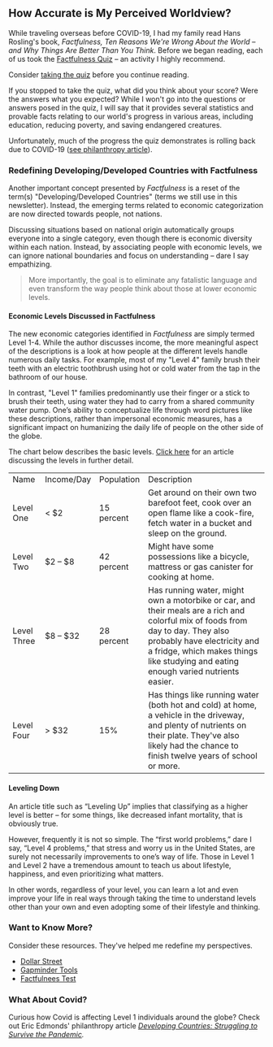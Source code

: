 

## How Accurate is My Perceived Worldview?

While traveling overseas before COVID-19, I had my family read Hans Rosling's book, _Factfulness, Ten Reasons We're Wrong About the World – and Why Things Are Better Than You Think_. Before we began reading, each of us took the [Factfulness Quiz](https://factfulnessquiz.com/) – an activity I highly recommend.

Consider [taking the quiz](https://factfulnessquiz.com/) before you continue reading.

If you stopped to take the quiz, what did you think about your score? Were the answers what you expected? While I won't go into the questions or answers posed in the quiz, I will say that it provides several statistics and provable facts relating to our world's progress in various areas, including education, reducing poverty, and saving endangered creatures.

Unfortunately, much of the progress the quiz demonstrates is rolling back due to COVID-19 ([see philanthropy article](https://intellitect.com/pandemic-developing-countries/)).

### Redefining Developing/Developed Countries with Factfulness

Another important concept presented by _Factfulness_ is a reset of the term(s) "Developing/Developed Countries" (terms we still use in this newsletter). Instead, the emerging terms related to economic categorization are now directed towards people, not nations.

Discussing situations based on national origin automatically groups everyone into a single category, even though there is economic diversity within each nation. Instead, by associating people with economic levels, we can ignore national boundaries and focus on understanding – dare I say empathizing.

> More importantly, the goal is to eliminate any fatalistic language and even transform the way people think about those at lower economic levels.

#### Economic Levels Discussed in Factfulness

The new economic categories identified in _Factfulness_ are simply termed Level 1-4. While the author discusses income, the more meaningful aspect of the descriptions is a look at how people at the different levels handle numerous daily tasks. For example, most of my "Level 4" family brush their teeth with an electric toothbrush using hot or cold water from the tap in the bathroom of our house.

In contrast, "Level 1" families predominantly use their finger or a stick to brush their teeth, using water they had to carry from a shared community water pump. One’s ability to conceptualize life through word pictures like these descriptions, rather than impersonal economic measures, has a significant impact on humanizing the daily life of people on the other side of the globe.

The chart below describes the basic levels. [Click here](https://www.gatesnotes.com/books/factfulness#) for an article discussing the levels in further detail.

<table><tbody><tr><td>Name</td><td>Income/Day</td><td>Population</td><td>Description</td></tr><tr><td>Level One</td><td>&lt; $2</td><td>15 percent</td><td>Get around on their own two barefoot feet, cook over an open flame like a cook-fire, fetch water in a bucket and sleep on the ground.</td></tr><tr><td>Level Two</td><td>$2 – $8</td><td>42 percent</td><td>Might have some possessions like a bicycle, mattress or gas canister for cooking at home.</td></tr><tr><td>Level Three</td><td>$8 – $32</td><td>28 percent</td><td>Has running water, might own a motorbike or car, and their meals are a rich and colorful mix of foods from day to day. They also probably have electricity and a fridge, which makes things like studying and eating enough varied nutrients easier.</td></tr><tr><td>Level Four</td><td>&gt; $32</td><td>15%</td><td>Has things like running water (both hot and cold) at home, a vehicle in the driveway, and plenty of nutrients on their plate. They've also likely had the chance to finish twelve years of school or more.</td></tr></tbody></table>

#### Leveling Down

An article title such as “Leveling Up” implies that classifying as a higher level is better – for some things, like decreased infant mortality, that is obviously true.

However, frequently it is not so simple. The “first world problems,” dare I say, “Level 4 problems,” that stress and worry us in the United States, are surely not necessarily improvements to one’s way of life. Those in Level 1 and Level 2 have a tremendous amount to teach us about lifestyle, happiness, and even prioritizing what matters.

In other words, regardless of your level, you can learn a lot and even improve your life in real ways through taking the time to understand levels other than your own and even adopting some of their lifestyle and thinking.

### Want to Know More?

Consider these resources. They've helped me redefine my perspectives.

- [Dollar Street](https://www.dollarstreet.org)
- [Gapminder Tools](https://www.gapminder.org/tools)
- [Factfulnees Test](https://www.factfulnessquiz.com)

### What About Covid?

Curious how Covid is affecting Level 1 individuals around the globe? Check out Eric Edmonds' philanthropy article _[Developing Countries: Struggling to Survive the Pandemic](/pandemic-developing-countries/)._
